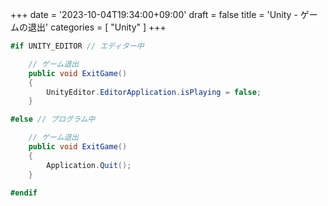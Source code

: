 +++
date = '2023-10-04T19:34:00+09:00'
draft = false
title = 'Unity - ゲームの退出'
categories = [ "Unity" ]
+++

```csharp
#if UNITY_EDITOR // エディター中

    // ゲーム退出
    public void ExitGame()
    {
        UnityEditor.EditorApplication.isPlaying = false;
    }

#else // プログラム中

    // ゲーム退出
    public void ExitGame()
    {
        Application.Quit();
    }

#endif
```
